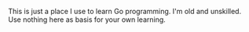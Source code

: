 This is just a place I use to learn Go programming. I'm old and unskilled. Use
nothing here as basis for your own learning. 
